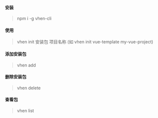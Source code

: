 <!--
 * @Author: Vhen
 * @Date: 2020-10-09 12:57:56
 * @LastEditors: Vhen
 * @LastEditTime: 2020-10-10 11:29:54
 * @Description: 
-->
####  安装 
> npm i -g vhen-cli
#### 使用

> vhen init 安装包 项目名称 (如 vhen init vue-template my-vue-project)



#### 添加安装包

> vhen add

#### 删除安装包

> vhen delete

#### 查看包

> vhen list


